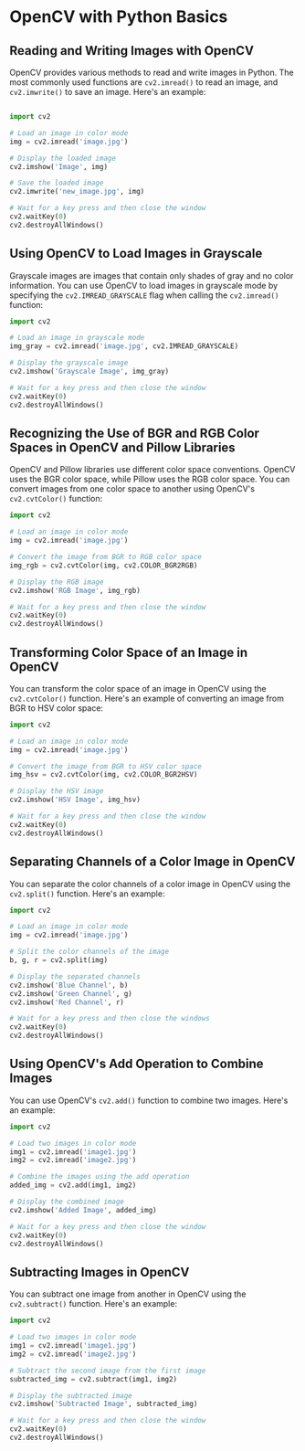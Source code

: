 # OpenCV with Python Basics

## Reading and Writing Images with OpenCV

OpenCV provides various methods to read and write images in Python. The most commonly used functions are `cv2.imread()` to read an image, and `cv2.imwrite()` to save an image. Here's an example:

```python

import cv2

# Load an image in color mode
img = cv2.imread('image.jpg')

# Display the loaded image
cv2.imshow('Image', img)

# Save the loaded image
cv2.imwrite('new_image.jpg', img)

# Wait for a key press and then close the window
cv2.waitKey(0)
cv2.destroyAllWindows()

```

## Using OpenCV to Load Images in Grayscale

Grayscale images are images that contain only shades of gray and no color information. You can use OpenCV to load images in grayscale mode by specifying the `cv2.IMREAD_GRAYSCALE` flag when calling the `cv2.imread()` function:

```python
import cv2

# Load an image in grayscale mode
img_gray = cv2.imread('image.jpg', cv2.IMREAD_GRAYSCALE)

# Display the grayscale image
cv2.imshow('Grayscale Image', img_gray)

# Wait for a key press and then close the window
cv2.waitKey(0)
cv2.destroyAllWindows()

```

## Recognizing the Use of BGR and RGB Color Spaces in OpenCV and Pillow Libraries

OpenCV and Pillow libraries use different color space conventions. OpenCV uses the BGR color space, while Pillow uses the RGB color space. You can convert images from one color space to another using OpenCV's `cv2.cvtColor()` function:

```python
import cv2

# Load an image in color mode
img = cv2.imread('image.jpg')

# Convert the image from BGR to RGB color space
img_rgb = cv2.cvtColor(img, cv2.COLOR_BGR2RGB)

# Display the RGB image
cv2.imshow('RGB Image', img_rgb)

# Wait for a key press and then close the window
cv2.waitKey(0)
cv2.destroyAllWindows()

```

## Transforming Color Space of an Image in OpenCV

You can transform the color space of an image in OpenCV using the `cv2.cvtColor()` function. Here's an example of converting an image from BGR to HSV color space:

```python
import cv2

# Load an image in color mode
img = cv2.imread('image.jpg')

# Convert the image from BGR to HSV color space
img_hsv = cv2.cvtColor(img, cv2.COLOR_BGR2HSV)

# Display the HSV image
cv2.imshow('HSV Image', img_hsv)

# Wait for a key press and then close the window
cv2.waitKey(0)
cv2.destroyAllWindows()

```

## Separating Channels of a Color Image in OpenCV

You can separate the color channels of a color image in OpenCV using the `cv2.split()` function. Here's an example:

```python
import cv2

# Load an image in color mode
img = cv2.imread('image.jpg')

# Split the color channels of the image
b, g, r = cv2.split(img)

# Display the separated channels
cv2.imshow('Blue Channel', b)
cv2.imshow('Green Channel', g)
cv2.imshow('Red Channel', r)

# Wait for a key press and then close the windows
cv2.waitKey(0)
cv2.destroyAllWindows()

```

## Using OpenCV's Add Operation to Combine Images

You can use OpenCV's `cv2.add()` function to combine two images. Here's an example:

```python
import cv2

# Load two images in color mode
img1 = cv2.imread('image1.jpg')
img2 = cv2.imread('image2.jpg')

# Combine the images using the add operation
added_img = cv2.add(img1, img2)

# Display the combined image
cv2.imshow('Added Image', added_img)

# Wait for a key press and then close the window
cv2.waitKey(0)
cv2.destroyAllWindows()

```

## Subtracting Images in OpenCV

You can subtract one image from another in OpenCV using the `cv2.subtract()` function. Here's an example:

```python
import cv2

# Load two images in color mode
img1 = cv2.imread('image1.jpg')
img2 = cv2.imread('image2.jpg')

# Subtract the second image from the first image
subtracted_img = cv2.subtract(img1, img2)

# Display the subtracted image
cv2.imshow('Subtracted Image', subtracted_img)

# Wait for a key press and then close the window
cv2.waitKey(0)
cv2.destroyAllWindows()

```
